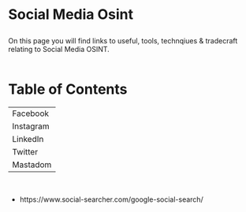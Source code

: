 # <p>Social Media Osint</p>
On this page you will find links to useful, tools, technqiues & tradecraft relating to Social Media OSINT. 
<br/>
<br/>

# Table of Contents


<table>
  <tr>
    <td>Facebook</td>
  </tr>
  <tr>
    <td>Instagram</td>
  </tr>
  <tr>
    <td>LinkedIn</td>
  </tr>
  <tr>
    <td>Twitter</td>
  </tr>
  <tr>
    <td>Mastadom</td>
  </tr>
</table>
<br>
<ul>
<li>https://www.social-searcher.com/google-social-search/</li>
  
  




